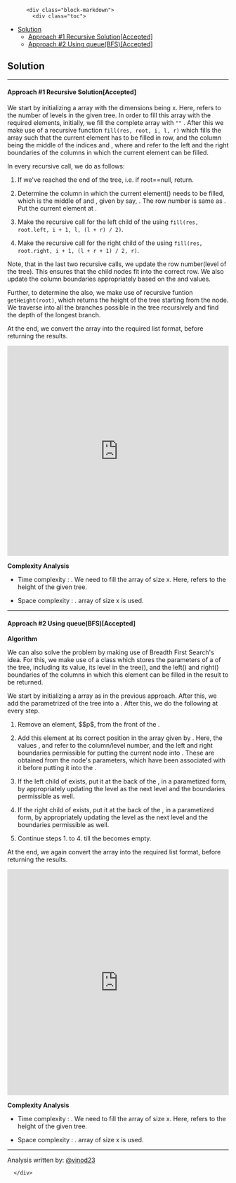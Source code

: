 <div class="article-body">
        
          <div class="block-markdown">
            <div class="toc">
<ul>
<li><a href="#solution">Solution</a><ul>
<li><a href="#approach-1-recursive-solutionaccepted">Approach #1 Recursive Solution[Accepted]</a></li>
<li><a href="#approach-2-using-queuebfsaccepted">Approach #2 Using queue(BFS)[Accepted]</a></li>
</ul>
</li>
</ul>
</div>
<h2 id="solution">Solution</h2>
<hr>
<h4 id="approach-1-recursive-solutionaccepted">Approach #1 Recursive Solution[Accepted]</h4>
<p>We start by initializing a <script type="math/tex; mode=display">res</script> array with the dimensions being <script type="math/tex; mode=display">height</script>x<script type="math/tex; mode=display">2^{height}-1</script>. Here, <script type="math/tex; mode=display">height</script> refers to the number of levels in the given tree. In order to fill this <script type="math/tex; mode=display">res</script> array with the required elements, initially, we fill the complete array with <code>""</code> .  After this we make use of a recursive function <code>fill(res, root, i, l, r)</code> which fills the <script type="math/tex; mode=display">res</script> array such that the current element has to be filled in <script type="math/tex; mode=display">i^{th}</script> row, and the column being the middle of the indices <script type="math/tex; mode=display">l</script> and <script type="math/tex; mode=display">r</script>, where <script type="math/tex; mode=display">l</script> and <script type="math/tex; mode=display">r</script> refer to the left and the right boundaries of the columns in which the current element can be filled.</p>
<p>In every recursive call, we do as follows:</p>
<ol>
<li>
<p>If we've reached the end of the tree, i.e. if root==null, return.</p>
</li>
<li>
<p>Determine the column in which the current element(<script type="math/tex; mode=display">root</script>) needs to be filled, which is the middle of <script type="math/tex; mode=display">l</script> and <script type="math/tex; mode=display">r</script>, given by say, <script type="math/tex; mode=display">j</script>. The row number is same as <script type="math/tex; mode=display">i</script>. Put the current element at <script type="math/tex; mode=display">res[i][j]</script>.</p>
</li>
<li>
<p>Make the recursive call for the left child of the <script type="math/tex; mode=display">root</script> using <code>fill(res, root.left, i + 1, l, (l + r) / 2)</code>.</p>
</li>
<li>
<p>Make the recursive call for the right child of the <script type="math/tex; mode=display">root</script> using <code>fill(res, root.right, i + 1, (l + r + 1) / 2, r)</code>.</p>
</li>
</ol>
<p>Note, that in the last two recursive calls, we update the row number(level of the tree). This ensures that the child nodes fit into the correct row. We also update the column boundaries appropriately based on the <script type="math/tex; mode=display">l</script> and <script type="math/tex; mode=display">r</script> values.</p>
<p>Further, to determine the <script type="math/tex; mode=display">height</script> also, we make use of recursive funtion <code>getHeight(root)</code>, which returns the height of the tree starting from the <script type="math/tex; mode=display">root</script> node. We traverse into all the branches possible in the tree recursively and find the depth of the longest branch.</p>
<p>At the end, we convert the <script type="math/tex; mode=display">res</script> array into the required list format, before returning the results.</p>
<iframe src="https://leetcode.com/playground/ncTFx4nd/shared" frameborder="0" name="ncTFx4nd" width="100%" height="479"></iframe>

<p><strong>Complexity Analysis</strong></p>
<ul>
<li>
<p>Time complexity : <script type="math/tex; mode=display">O(h*2^h)</script>. We need to fill the <script type="math/tex; mode=display">res</script> array of size <script type="math/tex; mode=display">h</script>x<script type="math/tex; mode=display">2^h - 1</script>. Here, <script type="math/tex; mode=display">h</script> refers to the height of the given tree.</p>
</li>
<li>
<p>Space complexity : <script type="math/tex; mode=display">O(h*2^h)</script>.  <script type="math/tex; mode=display">res</script> array of size <script type="math/tex; mode=display">h</script>x<script type="math/tex; mode=display">2^h - 1</script> is used.</p>
</li>
</ul>
<hr>
<h4 id="approach-2-using-queuebfsaccepted">Approach #2 Using queue(BFS)[Accepted]</h4>
<p><strong>Algorithm</strong></p>
<p>We can also solve the problem by making use of Breadth First Search's idea. For this, we make use of a class <script type="math/tex; mode=display">Params</script> which stores the parameters of a <script type="math/tex; mode=display">node</script> of  the tree, including its value, its level in the tree(<script type="math/tex; mode=display">i</script>), and the left(<script type="math/tex; mode=display">l</script>) and right(<script type="math/tex; mode=display">r</script>) boundaries of the columns in which this element can be filled in the result to be returned.</p>
<p>We start by initializing a <script type="math/tex; mode=display">res</script> array as in the previous approach. After this, we add the parametrized <script type="math/tex; mode=display">root</script> of the tree into a <script type="math/tex; mode=display">queue</script>. After this, we do the following at every step.</p>
<ol>
<li>
<p>Remove an element, $$p$,  from the front of the <script type="math/tex; mode=display">queue</script>. </p>
</li>
<li>
<p>Add this element at its correct position in the <script type="math/tex; mode=display">res</script> array given by <script type="math/tex; mode=display">res[p.i][(p.l + p.r) / 2]</script>. Here, the values <script type="math/tex; mode=display">i</script>, <script type="math/tex; mode=display">l</script> and <script type="math/tex; mode=display">r</script> refer to the column/level number, and the left and right boundaries permissible for putting the current node into <script type="math/tex; mode=display">res</script>. These are obtained from the node's parameters, which have been associated with it before putting it into the <script type="math/tex; mode=display">queue</script>.</p>
</li>
<li>
<p>If the left child of <script type="math/tex; mode=display">p</script> exists, put it at the back of the <script type="math/tex; mode=display">queue</script>, in a parametized form, by appropriately updating the level as the next level and the boundaries permissible as well.</p>
</li>
<li>
<p>If the right child of <script type="math/tex; mode=display">p</script> exists, put it at the back of the <script type="math/tex; mode=display">queue</script>, in a parametized form, by appropriately updating the level as the next level and the boundaries permissible as well.</p>
</li>
<li>
<p>Continue steps 1. to 4. till the <script type="math/tex; mode=display">queue</script> becomes empty. </p>
</li>
</ol>
<p>At the end, we again convert the <script type="math/tex; mode=display">res</script> array into the required list format, before returning the results.</p>
<iframe src="https://leetcode.com/playground/jb3EALV4/shared" frameborder="0" name="jb3EALV4" width="100%" height="515"></iframe>

<p><strong>Complexity Analysis</strong></p>
<ul>
<li>
<p>Time complexity : <script type="math/tex; mode=display">O(h*2^h)</script>. We need to fill the <script type="math/tex; mode=display">res</script> array of size <script type="math/tex; mode=display">h</script>x<script type="math/tex; mode=display">2^h - 1</script>. Here, <script type="math/tex; mode=display">h</script> refers to the height of the given tree.</p>
</li>
<li>
<p>Space complexity : <script type="math/tex; mode=display">O(h*2^h)</script>.  <script type="math/tex; mode=display">res</script> array of size <script type="math/tex; mode=display">h</script>x<script type="math/tex; mode=display">2^h - 1</script> is used.</p>
</li>
</ul>
<hr>
<p>Analysis written by: <a href="https://leetcode.com/vinod23">@vinod23</a></p>
          </div>
        
      </div>